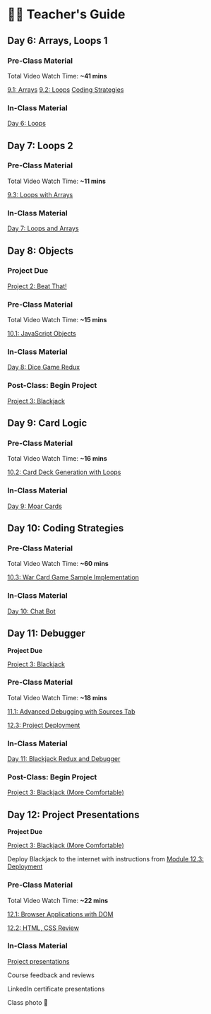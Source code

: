 # 🧑‍🏫 Teacher's Guide

## 

## Day 6: Arrays, Loops 1

### Pre-Class Material

Total Video Watch Time: **~41 mins**

[9.1: Arrays](../../9-arrays-and-iteration/9.1-arrays.md) [9.2: Loops](../../9-arrays-and-iteration/9.2-loops.md) [Coding Strategies](../../course-logistics/coding-strategies.md)

### In-Class Material

[Day 6: Loops](../../class-exercises/day-6-loops.md)

## **Day 7: Loops 2**

### Pre-Class Material

Total Video Watch Time: **~11 mins**

[9.3: Loops with Arrays](../../9-arrays-and-iteration/9.3-loops-with-arrays.md)

### In-Class Material

[Day 7: Loops and Arrays](../../class-exercises/day-7-arrays-and-loops.md)

## Day 8: Objects

### Project Due

[Project 2: Beat That!](../../projects/project-2-beat-that.md)

### Pre-Class Material

Total Video Watch Time: **~15 mins**

[10.1: JavaScript Objects](../../10-javascript-objects/10.1-javascript-objects.md)

### In-Class Material

[Day 8: Dice Game Redux](../../class-exercises/day-8-beat-that-redux.md)

### Post-Class: Begin Project

[Project 3: Blackjack](../../projects/project-3-blackjack.md)

## Day 9: Card Logic

### Pre-Class Material

Total Video Watch Time: **~16 mins**

[10.2: Card Deck Generation with Loops](../../10-javascript-objects/10.2-card-deck-generation-with-loops.md)

### In-Class Material

[Day 9: Moar Cards](../../class-exercises/day-9-moar-cards.md)

## Day 10: Coding Strategies

### Pre-Class Material

Total Video Watch Time: **~60 mins**

[10.3: War Card Game Sample Implementation](../../10-javascript-objects/10.3-card-game-example-war.md)

### In-Class Material

[Day 10: Chat Bot](../../class-exercises/day-10-chat-bot.md)

## Day 11: Debugger

**Project Due**

[Project 3: Blackjack](../../projects/project-3-blackjack.md)

### Pre-Class Material

Total Video Watch Time: **~18 mins**

[11.1: Advanced Debugging with Sources Tab](../../11-advanced-debugging/11.1-advanced-debugging-with-sources-tab.md)

[12.3: Project Deployment](../../12-next-steps/12.3-deployment.md)

### In-Class Material

[Day 11: Blackjack Redux and Debugger](../../class-exercises/day-11-blackjack-redux-debugger.md)

### Post-Class: Begin Project

[Project 3: Blackjack \(More Comfortable\)](../../projects/project-3-blackjack.md#more-comfortable)

## Day 12: Project Presentations

**Project Due**

[Project 3: Blackjack \(More Comfortable\)](../../projects/project-3-blackjack.md#more-comfortable)

Deploy Blackjack to the internet with instructions from [Module 12.3: Deployment](../../12-next-steps/12.3-deployment.md)

### Pre-Class Material

Total Video Watch Time: **~22 mins**

[12.1: Browser Applications with DOM](../../12-next-steps/12.1-browser-applications-with-dom.md)

[12.2: HTML, CSS Review](../../12-next-steps/12.2-html-css-review.md)

### In-Class Material

[Project presentations](../../course-logistics/course-methodology.md#project-presentations)

Course feedback and reviews

LinkedIn certificate presentations

Class photo 🥳


